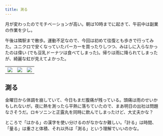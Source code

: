 ```yaml
---
title: 測る
---
```


月が変わったのでモチベーションが高い。朝は10時までに起きて、午前中は副業の作業を少し。

午後は隣駅まで散歩。運動不足なので、今回は初めて往復とも歩きで行ってみた。ユニクロで安くなっていたパーカーを買ったりしつつ、みはしに入らなかったのは偉い (でも豆乳ドーナツは食べてしまった)。帰りは雨に降られてしまったが、綺麗な虹が見えてよかった。

<table>
  <tr>
    <td><img src="https://photos.apkas.net/medium/202506/20250601-G3000450.webp" /></td>
    <td><img src="https://photos.apkas.net/medium/202506/20250601-G3000451.webp" /></td>
    <td><img src="https://photos.apkas.net/medium/202506/20250601-G3000453.webp" /></td>
  </tr>
</table>

## 測る

金曜日から体調を崩していて、今日もまだ腹痛が残っている。頭痛は雨のせいかもしれないが。夜に熱を測ったら平熱に落ちていたので、まあ明日の出社は問題なさそうだ。ロキソニンと正露丸を同時に飲んでしまったけど、大丈夫かな？

ところで「はかる」の漢字を使い分けるのがなかなか難しい。「計る」は時間、「量る」は重さと体積、それ以外は「測る」という理解でいいのかな。
